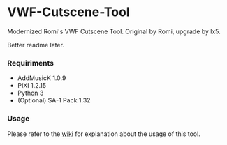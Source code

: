 # VWF-Cutscene-Tool
Modernized Romi's VWF Cutscene Tool.
Original by Romi, upgrade by lx5.

Better readme later.

### Requiriments
* AddMusicK 1.0.9
* PIXI 1.2.15
* Python 3
* (Optional) SA-1 Pack 1.32

### Usage
Please refer to the [wiki](https://github.com/TheLX5/VWF-Cutscene-Tool/wiki) for explanation about the usage of this tool.
